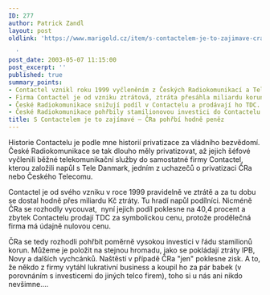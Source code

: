 ```yaml
---
ID: 277
author: Patrick Zandl
layout: post
oldlink: 'https://www.marigold.cz/item/s-contactelem-je-to-zajimave-cra-pohrbi-hodne-penez

  '
post_date: 2003-05-07 11:15:00
post_excerpt: ''
published: true
summary_points:
- Contactel vznikl roku 1999 vyčleněním z Českých Radiokomunikací a Tele Danmark.
- Firma Contactel je od vzniku ztrátová, ztráta přesáhla miliardu korun.
- České Radiokomunikace snižují podíl v Contactelu a prodávají ho TDC.
- České Radiokomunikace pohřbily stamilionovou investici do Contactelu.
title: S Contactelem je to zajímavé – ČRa pohřbí hodně peněz
---
```


<p>
Historie Contactelu je podle mne historií privatizace za vládního bezvědomí. České Radiokomunikace se tak dlouho měly privatizovat, až jejich šéfové vyčlenili běžné telekomunikační služby do samostatné firmy Contactel, kterou založili napůl s Tele Danmark, jedním z uchazečů o privatizaci ČRa nebo Českého Telecomu. </p>

<p>
Contactel je od svého vzniku v roce 1999 pravidelně ve ztrátě a za tu dobu se dostal hodně přes miliardu Kč ztráty. Tu hradí napůl podílníci. Nicméně ČRa se rozhodly vycouvat,&#160; nyní jejich podíl poklesne na 40,4 procent a zbytek Contactelu prodají TDC za symbolickou cenu, protože prodělečná firma má údajně nulovou cenu. </p>

<p>
ČRa se tedy rozhodli pohřbít poměrně vysokou investici v řádu stamilionů korun. Můžeme je položit na stejnou hromadu, jako se pokládají ztráty IPB, Novy a dalších vychcánků. Naštěstí v případě ČRa "jen" poklesne zisk. A to, že někdo z firmy vytáhl lukrativní business a koupil ho za pár babek (v porovnáním s investicemi do jiných telco firem), toho si u nás ani nikdo nevšimne....</p>